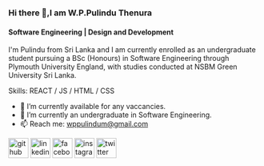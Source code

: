 ### Hi there 👋,I am W.P.Pulindu Thenura
#### Software Engineering | Design and Development

I'm Pulindu from Sri Lanka and I am currently enrolled as an undergraduate student pursuing a BSc (Honours) in Software Engineering through Plymouth University England, with studies conducted at NSBM Green University Sri Lanka.



Skills: REACT / JS / HTML / CSS

- 🔭 I’m currently available for any vaccancies.
- 🌱 I’m currently an undergraduate in Software Engineering. 
- 📫 Reach me: wppulindum@gmail.com 


[<img src='https://cdn.jsdelivr.net/npm/simple-icons@3.0.1/icons/github.svg' alt='github' height='40'>](https://github.com/wppthenura)  [<img src='https://cdn.jsdelivr.net/npm/simple-icons@3.0.1/icons/linkedin.svg' alt='linkedin' height='40'>](https://www.linkedin.com/in/W.P.PulinduThenura/)  [<img src='https://cdn.jsdelivr.net/npm/simple-icons@3.0.1/icons/facebook.svg' alt='facebook' height='40'>](https://www.facebook.com/PulinduThenura)  [<img src='https://cdn.jsdelivr.net/npm/simple-icons@3.0.1/icons/instagram.svg' alt='instagram' height='40'>](https://www.instagram.com/pulindu.thenura/)  [<img src='https://cdn.jsdelivr.net/npm/simple-icons@3.0.1/icons/twitter.svg' alt='twitter' height='40'>](https://twitter.com/ThenuraPulindu)   
